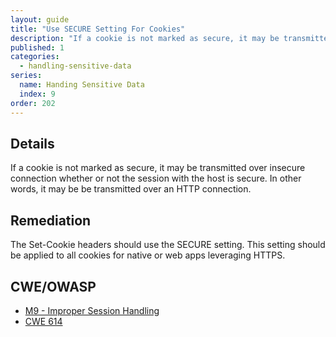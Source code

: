 ```yaml
---
layout: guide
title: "Use SECURE Setting For Cookies"
description: "If a cookie is not marked as secure, it may be transmitted over insecure connection whether or not the session with the host is secure. In other words, it may be be transmitted over an HTTP connection."
published: 1
categories:
  - handling-sensitive-data
series:
  name: Handing Sensitive Data
  index: 9
order: 202
--- 
```


## Details 

If a cookie is not marked as secure, it may be transmitted over insecure connection whether or not the session with the host is secure. In other words, it may be be transmitted over an HTTP connection.

## Remediation

The Set-Cookie headers should use the SECURE setting. This setting should be applied to all cookies for native or web apps leveraging HTTPS.

## CWE/OWASP 

 * [M9 - Improper Session Handling](https://www.owasp.org/index.php/Mobile_Top_10_2014-M9)
 * [CWE 614](http://cwe.mitre.org/data/definitions/79.html)
 
